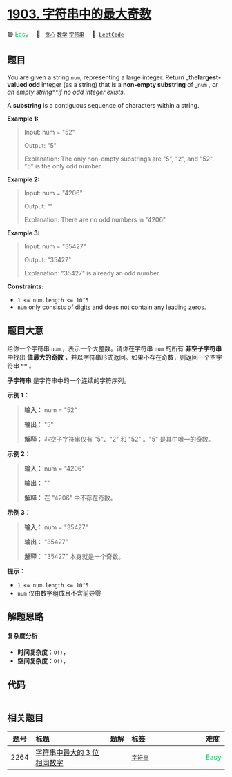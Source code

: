 # [1903. 字符串中的最大奇数](https://leetcode.com/problems/largest-odd-number-in-string)

🟢 <font color=#15bd66>Easy</font>&emsp; 🔖&ensp; [`贪心`](/outline/tag/greedy.md) [`数学`](/outline/tag/math.md) [`字符串`](/outline/tag/string.md)&emsp; 🔗&ensp;[`LeetCode`](https://leetcode.com/problems/largest-odd-number-in-string)

## 题目

You are given a string `num`, representing a large integer. Return
_the**largest-valued odd** integer (as a string) that is a **non-empty
substring** of _`num` _, or an empty string_`""`_if no odd integer exists_.

A **substring** is a contiguous sequence of characters within a string.



**Example 1:**

> Input: num = "52"
> 
> Output: "5"
> 
> Explanation: The only non-empty substrings are "5", "2", and "52". "5" is the only odd number.

**Example 2:**

> Input: num = "4206"
> 
> Output: ""
> 
> Explanation: There are no odd numbers in "4206".

**Example 3:**

> Input: num = "35427"
> 
> Output: "35427"
> 
> Explanation: "35427" is already an odd number.

**Constraints:**

  * `1 <= num.length <= 10^5`
  * `num` only consists of digits and does not contain any leading zeros.


## 题目大意

给你一个字符串 `num` ，表示一个大整数。请你在字符串 `num` 的所有 **非空子字符串** 中找出 **值最大的奇数**
，并以字符串形式返回。如果不存在奇数，则返回一个空字符串 __`""`__ 。

**子字符串** 是字符串中的一个连续的字符序列。

**示例 1：**

> 
> 
> 
> 
> 
> **输入：** num = "52"
> 
> **输出：** "5"
> 
> **解释：** 非空子字符串仅有 "5"、"2" 和 "52" 。"5" 是其中唯一的奇数。
> 
> 

**示例 2：**

> 
> 
> 
> 
> 
> **输入：** num = "4206"
> 
> **输出：** ""
> 
> **解释：** 在 "4206" 中不存在奇数。
> 
> 

**示例 3：**

> 
> 
> 
> 
> 
> **输入：** num = "35427"
> 
> **输出：** "35427"
> 
> **解释：** "35427" 本身就是一个奇数。
> 
> 

**提示：**

  * `1 <= num.length <= 10^5`
  * `num` 仅由数字组成且不含前导零


## 解题思路

#### 复杂度分析

- **时间复杂度**：`O()`，
- **空间复杂度**：`O()`，

## 代码

```javascript

```

## 相关题目

<!-- prettier-ignore -->
| 题号 | 标题 | 题解 | 标签 | 难度 |
| :------: | :------ | :------: | :------ | :------ |
| 2264 | [字符串中最大的 3 位相同数字](https://leetcode.com/problems/largest-3-same-digit-number-in-string) |  |  [`字符串`](/outline/tag/string.md) | <font color=#15bd66>Easy</font> |

<style>
.blue {
    background-color: #096dd9;
    padding: 0.25rem 0.5rem;
    margin: 0;
    font-size: 0.85em;
    border-radius: 3px;
    color: white;
    font-weight: 500;
}
table th:first-of-type { width: 10%; }
table th:nth-of-type(2) { width: 35%; }
table th:nth-of-type(3) { width: 10%; }
table th:nth-of-type(4) { width: 35%; }
table th:nth-of-type(5) { width: 10%; }
</style>
